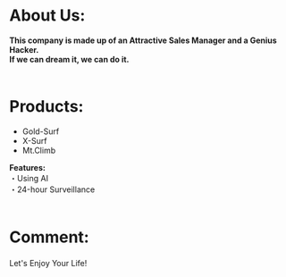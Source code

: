 # About Us:
__This company is made up of an Attractive Sales Manager and a Genius Hacker.__  
__If we can dream it, we can do it.__  
　　　
   　　　
# Products:
- Gold-Surf
- X-Surf
- Mt.Climb

__Features:__  
 ・Using AI  
 ・24-hour Surveillance  
　
# Comment:
Let's Enjoy Your Life!
　　　
   　　　
　　　
   　　　
